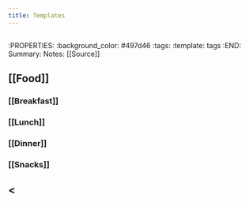 ```yaml
---
title: Templates
---
```


## 
:PROPERTIES:
:background_color: #497d46
:tags: 
:template: tags
:END:
Summary:
Notes:
[[Source]]
## [[Food]]
### [[Breakfast]]
####
### [[Lunch]]
####
### [[Dinner]]
####
### [[Snacks]]
####
## <
